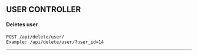 ## USER CONTROLLER

#### Deletes user
```$xslt
POST /api/delete/user/
Example: /api/delete/user/?user_id=14
```

--------